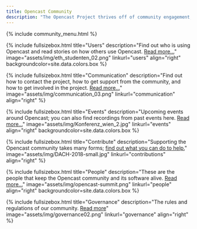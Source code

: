 ```yaml
---
title: Opencast Community
description: "The Opencast Project thrives off of community engagement, sharing and contributions. It’s a community of institutions, individuals, and corporate organizations interested in open media for learning. Opencast was created to solve the need identified with academic institutions to run an affordable, flexible and enterprise-ready video management systems, and has grown into a robust community of innovators worldwide."
---
```

{% include community_menu.html %}

<!-- Lizenzen unsplash.com: https://unsplash.com/license -->

{% include fullsizebox.html
title="Users"
description="Find out who is using Opencast and read stories on how others use Opencast. [Read more...](users)"
image="assets/img/eth_studenten_02.png"
linkurl="users"
align="right"
backgroundcolor=site.data.colors.box
%}

{% include fullsizebox.html
title="Communication"
description="Find out how to contact the project, how to get support from the community, and how to get involved in the project. [Read more...](communication)"
image="assets/img/communication_03.png"
linkurl="communication"
align="right"
%}

{% include fullsizebox.html
title="Events"
description="Upcoming events around Opencast; you can also find recordings from past events here. [Read more...](events)"
image="assets/img/Konferenz_wien_2.jpg"
linkurl="events"
align="right"
backgroundcolor=site.data.colors.box
%}

{% include fullsizebox.html
title="Contribute"
description="Supporting the Opencast community takes many forms; [find out what you can do to help.](contributions)"
image="assets/img/DACH-2018-small.jpg"
linkurl="contributions"
align="right"
%}

{% include fullsizebox.html
title="People"
description="These are the people that keep the Opencast community and its software alive. [Read more...](people)"
image="assets/img/opencast-summit.png"
linkurl="people"
align="right"
backgroundcolor=site.data.colors.box
%}

{% include fullsizebox.html
title="Governance"
description="The rules and regulations of our community. [Read more](governance)"
image="assets/img/governance02.png"
linkurl="governance"
align="right"
%}
